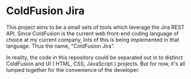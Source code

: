 ColdFusion Jira
======

This project aims to be a small sets of tools which leverage the Jira REST API.
Since ColdFusion is the current web front-end coding language of choice at my
current company, lots of this is being implemented in that language. Thus the
name, "ColdFusion Jira".

In reality, the code in this repository could be separated out in to distinct
ColdFusion and UI ( HTML, CSS, JavaScript ) projects. But for now, it's all
lumped together for the convenience of the developer.
